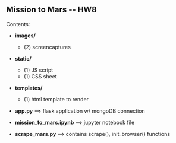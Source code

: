 ## Mission to Mars -- HW8

Contents:

* **images/**
    * (2) screencaptures
* **static/**
    * (1) JS script
    * (1) CSS sheet
* **templates/**
    * (1) html template to render

* **app.py** ==> flask application w/ mongoDB connection
* **mission\_to\_mars.ipynb** ==> jupyter notebook file
* **scrape_mars.py** ==> contains scrape(), init\_browser() functions
